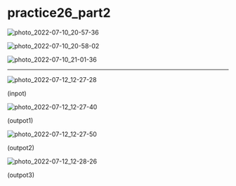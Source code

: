 # practice26_part2

![photo_2022-07-10_20-57-36](https://user-images.githubusercontent.com/108235776/178153751-b7d22205-6702-4ce6-90a1-f414e80462af.jpg)


![photo_2022-07-10_20-58-02](https://user-images.githubusercontent.com/108235776/178153581-b8cd4988-ae1a-4258-8648-04973e5e62f3.jpg)


![photo_2022-07-10_21-01-36](https://user-images.githubusercontent.com/108235776/178153586-4865c289-2aaf-4b82-b86f-daaca81d54e5.jpg)

---

![photo_2022-07-12_12-27-28](https://user-images.githubusercontent.com/108235776/178442497-6ef0c188-b2d6-4ba5-b204-5de9121c5c42.jpg)

(inpot)

![photo_2022-07-12_12-27-40](https://user-images.githubusercontent.com/108235776/178442607-d2ec95be-08cf-43f3-82cd-887680468f5a.jpg)

(outpot1)

![photo_2022-07-12_12-27-50](https://user-images.githubusercontent.com/108235776/178442685-3a49b8f8-234c-4155-ae80-ea5eaaebe851.jpg)

(outpot2)

![photo_2022-07-12_12-28-26](https://user-images.githubusercontent.com/108235776/178442808-989c652e-f3d8-4ec0-b340-bdb205933f67.jpg)

(outpot3)
